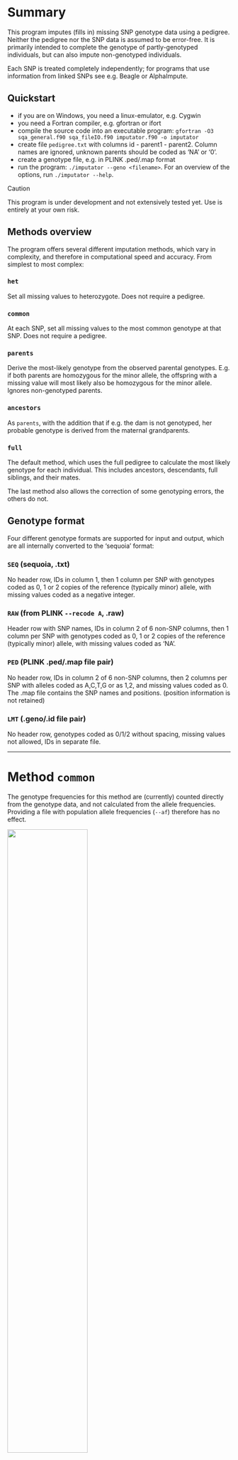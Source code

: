 # Summary

This program imputes (fills in) missing SNP genotype data using a
pedigree. Neither the pedigree nor the SNP data is assumed to be
error-free. It is primarily intended to complete the genotype of
partly-genotyped individuals, but can also impute non-genotyped
individuals.                                               

Each SNP is treated completely independently; for programs that use
information from linked SNPs see e.g. Beagle or AlphaImpute.

## Quickstart

-   if you are on Windows, you need a linux-emulator, e.g. Cygwin
-   you need a Fortran compiler, e.g. gfortran or ifort
-   compile the source code into an executable program:
    `gfortran -O3 sqa_general.f90 sqa_fileIO.f90 imputator.f90 -o imputator`
-   create file `pedigree.txt` with columns id - parent1 - parent2.
    Column names are ignored, unknown parents should be coded as ‘NA’ or
    ‘0’.
-   create a genotype file, e.g. in PLINK .ped/.map format
-   run the program: `./imputator --geno <filename>`. For an overview of
    the options, run `./imputator --help`.

> [!CAUTION]  
> This program is under development and not extensively tested yet. Use is entirely at your own risk.


## Methods overview

The program offers several different imputation methods, which vary in
complexity, and therefore in computational speed and accuracy. From
simplest to most complex:

### `het`

Set all missing values to heterozygote. Does not require a pedigree.

### `common`

At each SNP, set all missing values to the most common genotype at that
SNP. Does not require a pedigree.

### `parents`

Derive the most-likely genotype from the observed parental genotypes.
E.g. if both parents are homozygous for the minor allele, the offspring
with a missing value will most likely also be homozygous for the minor
allele. Ignores non-genotyped parents.

### `ancestors`

As `parents`, with the addition that if e.g. the dam is not genotyped,
her probable genotype is derived from the maternal grandparents.

### `full`

The default method, which uses the full pedigree to calculate the most
likely genotype for each individual. This includes ancestors,
descendants, full siblings, and their mates.

The last method also allows the correction of some genotyping errors,
the others do not.

## Genotype format

Four different genotype formats are supported for input and output,
which are all internally converted to the ‘sequoia’ format:

### `SEQ` (sequoia, .txt)

No header row, IDs in column 1, then 1 column per SNP with genotypes
coded as 0, 1 or 2 copies of the reference (typically minor) allele,
with missing values coded as a negative integer.

### `RAW` (from PLINK `--recode A`, .raw)

Header row with SNP names, IDs in column 2 of 6 non-SNP columns, then 1
column per SNP with genotypes coded as 0, 1 or 2 copies of the reference
(typically minor) allele, with missing values coded as ‘NA’.

### `PED` (PLINK .ped/.map file pair)

No header row, IDs in column 2 of 6 non-SNP columns, then 2 columns per
SNP with alleles coded as A,C,T,G or as 1,2, and missing values coded as
0. The .map file contains the SNP names and positions. (position
information is not retained)

### `LMT` (.geno/.id file pair)

No header row, genotypes coded as 0/1/2 without spacing, missing values
not allowed, IDs in separate file.

------------------------------------------------------------------------

# Method `common`

The genotype frequencies for this method are (currently) counted
directly from the genotype data, and not calculated from the allele
frequencies. Providing a file with population allele frequencies
(`--af`) therefore has no effect.

<img src="README_figs/common_genotype.png" width="60%" />

------------------------------------------------------------------------

# Method `parents` & `ancestors`

The tables show the imputed values for method=‘parents’. The imputed
values with methods ‘ancestors’ will be the same when the parent is
genotyped at the locus, except if the parent and grandparent genotype
show a Mendelian inconsistency (i.e. if one or the other must be a
genotyping error).

Genotypes are coded as 0, 1 or 2 copies of the reference (minor) allele.

### Both parents genotyped

When both parents are genotyped and homozygous, the to be imputed
genotype follows directly from the laws of Mendelian inheritance
(ignoring genotyping errors).

<table class=" lightable-paper" style="color: black; font-family: &quot;Arial Narrow&quot;, arial, helvetica, sans-serif; width: auto !important; margin-left: auto; margin-right: auto;">
<thead>
<tr>
<th style="padding-bottom:0; padding-left:3px;padding-right:3px;text-align: center; " colspan="1">

dam

</th>
<th style="padding-bottom:0; padding-left:3px;padding-right:3px;text-align: center; " colspan="3">

sire

</th>
</tr>
<tr>
<th style="text-align:left;">
</th>
<th style="text-align:left;">
0
</th>
<th style="text-align:left;">
1
</th>
<th style="text-align:left;">
2
</th>
</tr>
</thead>
<tbody>
<tr>
<td style="text-align:left;font-weight: bold;border-right:1px solid;">
0
</td>
<td style="text-align:left;">
0
</td>
<td style="text-align:left;">
*
</td>
<td style="text-align:left;">
2
</td>
</tr>
<tr>
<td style="text-align:left;font-weight: bold;border-right:1px solid;">
1
</td>
<td style="text-align:left;">
*
</td>
<td style="text-align:left;">
1
</td>
<td style="text-align:left;">
*
</td>
</tr>
<tr>
<td style="text-align:left;font-weight: bold;border-right:1px solid;">
2
</td>
<td style="text-align:left;">
2
</td>
<td style="text-align:left;">
*
</td>
<td style="text-align:left;">
0
</td>
</tr>
</tbody>
</table>

When one parent is homozygous and the other heterozygous (marked with *
in the table), there is a 50/50 chance for the offspring to be
heterozygous or an identical homozygote. By default, the offspring is
always imputed as heterozygous. This can be changed with
`--when-in-doubt` to the appropriate homozygote (`hom`) or the most
common genotype at the SNP (`com`, which may be the ‘other’ homozygote).

### 0 or 1 parent(s) genotyped

When one or both parents are not genotyped at the SNP, the allele(s) are
assumed to be a random draw from a population in Hardy-Weinberg
Equilibrium. Consequently, genotypes at a SNP with a low minor allele
frequency (MAF) are imputed with a higher accuracy (if 99% of the
alleles in the population are of the same type, you’re 99% sure it’ll
get that allele).

When one parent is heterozygous and the other parent’s genotype is
unknown, the offspring always has a 50% chance to be heterozygous,
irrespective of the population allele frequency *q*
($\frac{1}{2}\times q + \frac{1}{2}\times(1-q) = \frac{1}{2}$).

The greatest imputation uncertainty is when both parental genotypes are
unknown and $q=\frac{1}{3}$ (see plot): then  
*P*(heterozygote
$)=2\times\frac{1}{3}\times\frac{2}{3} = \frac{4}{9} \approx 0.44$.

<img src="README_figs/max_geno_prob.png" width="50%" />

<table class=" lightable-paper" style="color: black; font-family: &quot;Arial Narrow&quot;, arial, helvetica, sans-serif; ">
<caption>
Imputed genotype if (at most) only dam genotype is known, for a range of
allele frequencies AF
</caption>
<thead>
<tr>
<th style="padding-bottom:0; padding-left:3px;padding-right:3px;text-align: center; " colspan="1">

AF

</th>
<th style="padding-bottom:0; padding-left:3px;padding-right:3px;text-align: center; " colspan="4">

dam

</th>
</tr>
<tr>
<th style="text-align:left;">
</th>
<th style="text-align:center;">
0
</th>
<th style="text-align:center;">
1
</th>
<th style="text-align:center;">
2
</th>
<th style="text-align:center;">
?
</th>
</tr>
</thead>
<tbody>
<tr>
<td style="text-align:left;font-weight: bold;border-right:1px solid;">
0.05
</td>
<td style="text-align:center;">
0
</td>
<td style="text-align:center;">
1
</td>
<td style="text-align:center;">
1
</td>
<td style="text-align:center;">
0
</td>
</tr>
<tr>
<td style="text-align:left;font-weight: bold;border-right:1px solid;">
0.1
</td>
<td style="text-align:center;">
0
</td>
<td style="text-align:center;">
1
</td>
<td style="text-align:center;">
1
</td>
<td style="text-align:center;">
0
</td>
</tr>
<tr>
<td style="text-align:left;font-weight: bold;border-right:1px solid;">
0.2
</td>
<td style="text-align:center;">
0
</td>
<td style="text-align:center;">
1
</td>
<td style="text-align:center;">
1
</td>
<td style="text-align:center;">
0
</td>
</tr>
<tr>
<td style="text-align:left;font-weight: bold;border-right:1px solid;">
0.3
</td>
<td style="text-align:center;">
0
</td>
<td style="text-align:center;">
1
</td>
<td style="text-align:center;">
1
</td>
<td style="text-align:center;">
0
</td>
</tr>
<tr>
<td style="text-align:left;font-weight: bold;border-right:1px solid;">
0.35
</td>
<td style="text-align:center;">
0
</td>
<td style="text-align:center;">
1
</td>
<td style="text-align:center;">
1
</td>
<td style="text-align:center;">
1
</td>
</tr>
<tr>
<td style="text-align:left;font-weight: bold;border-right:1px solid;">
0.45
</td>
<td style="text-align:center;">
0
</td>
<td style="text-align:center;">
1
</td>
<td style="text-align:center;">
1
</td>
<td style="text-align:center;">
1
</td>
</tr>
<tr>
<td style="text-align:left;font-weight: bold;border-right:1px solid;">
0.5
</td>
<td style="text-align:center;">
*
</td>
<td style="text-align:center;">
1
</td>
<td style="text-align:center;">
*
</td>
<td style="text-align:center;">
1
</td>
</tr>
<tr>
<td style="text-align:left;font-weight: bold;border-right:1px solid;">
0.55
</td>
<td style="text-align:center;">
1
</td>
<td style="text-align:center;">
1
</td>
<td style="text-align:center;">
2
</td>
<td style="text-align:center;">
1
</td>
</tr>
<tr>
<td style="text-align:left;font-weight: bold;border-right:1px solid;">
0.75
</td>
<td style="text-align:center;">
1
</td>
<td style="text-align:center;">
1
</td>
<td style="text-align:center;">
2
</td>
<td style="text-align:center;">
2
</td>
</tr>
<tr>
<td style="text-align:left;font-weight: bold;border-right:1px solid;">
0.95
</td>
<td style="text-align:center;">
1
</td>
<td style="text-align:center;">
1
</td>
<td style="text-align:center;">
2
</td>
<td style="text-align:center;">
2
</td>
</tr>
</tbody>
</table>

------------------------------------------------------------------------

# Method `full`

For each SNP and each individual, the probabilities that there are in
truth 0, 1, or 2 copies of the minor allele are estimated using the
method described in [Kerr & Kinghorn, J. Anim. Breed. Genet., 1996](<https://www.researchgate.net/profile/Richard-Kerr-7/publication/229737009_An_efficient_algorithm_for_segregation_analysis_in_large_populations/links/5a7a2e7c0f7e9b41dbd614f0/An-efficient-algorithm-for-segregation-analysis-in-large-populations.pdf>)

This probability depends on an individuals own genotype, the genotypes
of its parents and full siblings and their mates (‘anterior
probability’), and the genotypes of its offspring and their mates
(‘posterior probability’). See
`Kerr_Kinghorn_1996_equations_appendix.pdf` for a colour-coded
reproduction of the equations in the paper, which corrects a few
typesetting errors in the original.

The anterior and posterior probability of each individual depend on
those of many others, and can therefore not be calculated all at once.
This is especially true in a pedigree with inbreeding loops or other
pedigrees where individuals are related via multiple paths.

## Iterative peeling

Instead, first all anterior probabilities are calculated, starting from
the pedigree founders and working to the most recent individuals
(‘peeling down’). Then posterior probabilities are calculated, starting
from the bottom of the pedigree (individuals without offspring) and
working towards the top (‘peeling up’). Thirdly and lastly, the genotype
probabilities are calculated. These three steps are repeated until all
differences between the current genotype probabilities and those
calculated in the previous iteration differ less than the value `tol`
(default 0.0001, set with `--tol`).

## Imputation

Once the genotype probabilities are calculated, imputation is pretty
straight forward: where there is no observed genotype, select the one
(from options 0/1/2) with the highest probability. To only impute with
high certainty, set a high threshold `--T-impute`; create output that
contains no missing values at all, use `--T-impute 0`.

One difficulty is what to do when one parent is homozygous (0 or 2), and
the other is heterozygous (1), resulting in an (approximately) 50/50
chance of the individual being homozygous or heterozygous (when there is
no genotyped offspring). By default, these are set to heterozygous. This
can be changed to the most common genotype at that SNP
(`--when-in-doubt com`) or to homozygous (`--when-in-doubt hom`; default
is `het`).

## Genotype cleaning

Genotyping errors may negatively affect the imputation accuracy. Some
may be detected with high confidence as discrepancies between the
anterior and posterior probabilities, and the observed genotype. For
example, if both parents are homozygous for the major allele, and all
hundred offspring inherited the major allele, but the individual was
scored as a heterozygote, this is almost certainly incorrect.

Any such obvious errors are set to missing before the imputation step,
using threshold `--T-snpclean` (default: 0.01, i.e. only drop the
genotype if its probability is \< 0.01). This step can be skipped with
`--no-snpclean`.

Not all genotyping errors will be removed: when the genotypes of a
parent and offspring are inconsistent, it is not always clear which of
the two is incorrect. It is also not always directly clear what the new
genotype should be, as the individuals own, incorrect genotype is
included in the genotype probabilities (not doing so seems to increase
removal of the offspring genotype if the parent is wrong and v.v., but
further testing and optimising is needed).

The iterative peeling step is done before the genotype cleaning step,
and again between the genotype cleaning step and the imputation step.

> [!NOTE]  
> Genotyping cleaning is only available with `method=full`;
with the other methods it is impossible to pinpoint whether a Mendelian
inconsistency is due to a genotyping error in the parent or in the
offspring.

------------------------------------------------------------------------

# Options

## Pedigree cleaning

Errors in the pedigree will also negatively affect the imputation
accuracy. Before imputation,  
for each parent-offspring pair it is checked whether their genotypes
across all SNPs are consistent with being parent and offspring, given
the genotyping error rate `--err`, or if they are more likely to be
otherwise related, or unrelated. For details, see
<https://github.com/JiscaH/sequoiaExtra/tree/main/pedigree_checker> .
Parent-parent-offspring trios are tested as two separate
parent-offspring pairs.

If the probability to be parent-offspring is less than `--T-pedclean`
(default: 0.05), the parent-offspring link is removed from the pedigree.
Removed links are written to file `pedclean_edits.txt`, with columns id,
parent_id, parent_sex, and the probabilities that the samples are from
the same individual (prob_S), parent-offspring (prob_PO), full siblings
(prob_FS), second degree relatives (prob_GP), third degree relatives
(prob_HA), or unrelated individuals (prob_UU).

Note that only genotyped-genotyped parent-offspring pairs are
considered. E.g. full sibling pairs where one or both parents are not
genotyped are not checked, for this run `sequoia`
(<https://github.com/JiscaH/sequoia_notR>) with only option
`--pedigreeIN <filename>`, which is analogous to function `CalcOHLLR()`
in the sequoia R package
(<https://jiscah.github.io/reference/CalcOHLLR.html> ).

This step can be skipped with `--no-pedclean`.

### `--T_impute`

It is possible to only impute cases where it is fairly certain what the
genotype should be, and leave the rest missing (NA). This can be done
with the threshold `T_impute`.

<img src="README_figs/impu_thresholds.png" width="60%" />

### `--when-in-doubt`

When two genotypes are nearly equally likely, it is by default imputed
always as heterozygote (`het`). This can be changed to the most common
genotype at the SNP (`com`) or the most-likely homozygote for the
individual (`hom`).

‘Nearly equally likely’ is currently defined as two genotypes having
probability  \> 0.49, but will be made dependent on the presumed
genotyping error rate `err`.

### `--err`, `--errV`

Presumed genotyping error rate. Either as a single value (`--err`) or as
3 values which give P(observed\|actual) for hom\|other hom, het\|hom,
and hom\|het. See [R package sequoia function
ErrToM](https://jiscah.github.io/reference/ErrToM.html) for details.

### `--af`

Allele frequencies are by default calculated from the sample. Sometimes,
e.g. when the sample is small or contains mostly close relatives, it can
be advantageous to provide the allele frequencies estimated from a
larger sample. This can be the output file from `PLINK --freq`, or a
file with a single column with allele frequencies. SNPs need to be in
the exact same order as in the genotype data, SNP names are not checked.

### `--impute-all`

By default only ‘incidentally missing values’ are imputed, i.e. values
in individuals which are included in the genotype file. With
`--impute-all` all individuals in the pedigree file will be imputed.
They are added to the bottom of the genotype file, in the order in which
they are encountered in the pedigree.                                     

### `--tol`

Used by `--method full` only; the iterative peeling is deemed to have
converged when all genotype probabilities after the current iteration
differ by less than `--tol` from those after the previous iteration.

### `--edits-in`

The log file contains all information to perform the imputation. It can
be convenient to first run the algorithm with `--no-geno-out`, e.g. to
first inspect the logfile, and then combine logfile and original
genotype file into an imputed genotype file, without having to re-do any
calculations.

This option can also used for parallel processing: split the genotype
file into N chunks, do the calculations on each chunk in parallel,
combine the logfiles, and apply the full list of edits to the original
genotype file.

> [!NOTE]  
> Not yet compatible with `--impute-all`.
## snpclean + imputation log

By default a log file is created with a record for each edit made to the
genotype data, irrespective of the imputation method chosen. Column
names are : ‘snp_index’, ‘snp_name’, ‘threshold’, ‘id_index’, ‘id_name’,
‘g_in’, ‘g_out’, ‘prob_0’, ‘prob_1’, ‘prob_2’. Here ‘index’ refers to
the column number (snp_index) / row number (id_index) in the genotype
file. g_in and g_out are the genotypes in the genotypes in the input and
output genotype file, coded as 0/1/2 and -1 for missing values.

prob\_<g> is the genotype probability for the individual to have
genotype <g> (0, 1 or 2) at the SNP. This probability differs between
the methods as follows (detailed descriptions earlier in this document):

-   `het` & `common`: genotype probabilities under Hardy Weinberg
    Equilibrium (HWE)
-   `parents` : based on parental genotypes only, using Mendelian
    inheritance laws. If the genotype of one or both parents is unknown,
    genotype probabilities under HWE.
-   `ancestors` : based on ancestral genotypes; e.g. considers
    grandparental genotypes if parent is not genotyped.
-   `full` : uses info from all relatives.

For `method=full` there are 6 additional columns, with the anterior
(‘ant\_<g>’) and posterior (‘post\_<g>’) probabilities, based on
respectively ancestors + full siblings and on mates + progeny.

Note that if a genotype was first set to missing by `snpclean`, and then
imputed by `impute`, there will be 2 entries in the log.

The filename for this log can be specified with `--edits-out`. The log
can also be turned off with `--no-edits-out`, which gives a slight speed
increase - which is neglible with `method=full`, but can be relatively
large for the faster methods.

> [!TIP]  
> The edits log can later be combined with the original genotype file to
an imputed genotype file, without having to run the imputation again.
This can be done with `--edits-in`.

# Algorithm details

To write.

# Future additions

## Thresholds

It is hoped to improve performance and make results less depended on
fairly arbitrary thresholds by repeating the SNP cleaning - imputation -
genotype probabilities steps multiple times, starting from very strict
thresholds and gradually loosening them (i.e. similar to simulated
annealing). This way, high-confidence imputations may in the next
iteration improve detection of genotyping errors and/or further
imputation.

## Estimate genotyping error rate

The genotyping error rate at each SNP can probably be estimated by
running the iterative peeling steps many times, for different values of
the presumed genotyping error rate `err`. The value resulting in the
highest total likelihood of the pedigree + SNP data (sum of genotype
probabilities across all individuals) is the most likely value of `err`.
